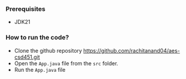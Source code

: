 ### Prerequisites
- JDK21
### How to run the code?
- Clone the github repository https://github.com/rachitanand04/aes-csd451.git
- Open the `App.java` file from the `src` folder.
- Run the `App.java` file
